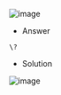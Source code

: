 ![image](https://user-images.githubusercontent.com/68887544/190957881-2025324e-89fd-44e8-a39b-2dba6a9830af.png)

- Answer

```
\?
```

- Solution

![image](https://user-images.githubusercontent.com/68887544/190957920-d15da50f-9041-4e89-be21-48b7a965f021.png)
